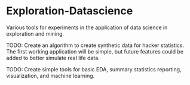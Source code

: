 # Exploration-Datascience
Various tools for experiments in the application of data science in exploration and mining.

TODO: Create an algorithm to create synthetic data for hacker statistics.  The first working
application will be simple, but future features could be added to better simulate real life data.

TODO: Create simple tools for basic EDA, summary statistics reporting, visualization, and machine learning.
